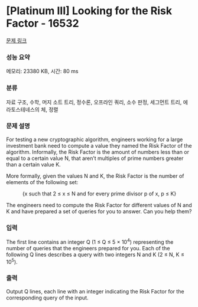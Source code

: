 # [Platinum III] Looking for the Risk Factor - 16532 

[문제 링크](https://www.acmicpc.net/problem/16532) 

### 성능 요약

메모리: 23380 KB, 시간: 80 ms

### 분류

자료 구조, 수학, 머지 소트 트리, 정수론, 오프라인 쿼리, 소수 판정, 세그먼트 트리, 에라토스테네스의 체, 정렬

### 문제 설명

<p>For testing a new cryptographic algorithm, engineers working for a large investment bank need to compute a value they named the Risk Factor of the algorithm. Informally, the Risk Factor is the amount of numbers less than or equal to a certain value N, that aren’t multiples of prime numbers greater than a certain value K.</p>

<p>More formally, given the values N and K, the Risk Factor is the number of elements of the following set:</p>

<p style="text-align: center;">{x such that 2 ≤ x ≤ N and for every prime divisor p of x, p ≤ K}</p>

<p>The engineers need to compute the Risk Factor for different values of N and K and have prepared a set of queries for you to answer. Can you help them?</p>

### 입력 

 <p>The first line contains an integer Q (1 ≤ Q ≤ 5 × 10<sup>4</sup>) representing the number of queries that the engineers prepared for you. Each of the following Q lines describes a query with two integers N and K (2 ≤ N, K ≤ 10<sup>5</sup>).</p>

### 출력 

 <p>Output Q lines, each line with an integer indicating the Risk Factor for the corresponding query of the input.</p>

